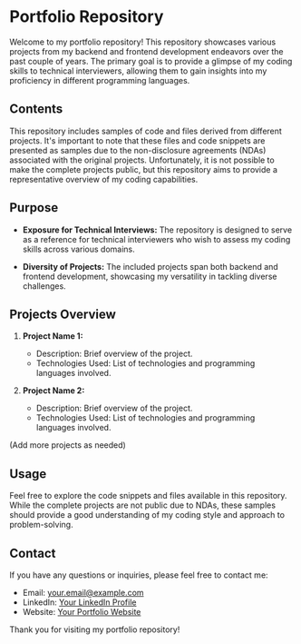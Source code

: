 # Portfolio Repository

Welcome to my portfolio repository! This repository showcases various projects from my backend and frontend development endeavors over the past couple of years. The primary goal is to provide a glimpse of my coding skills to technical interviewers, allowing them to gain insights into my proficiency in different programming languages.

## Contents

This repository includes samples of code and files derived from different projects. It's important to note that these files and code snippets are presented as samples due to the non-disclosure agreements (NDAs) associated with the original projects. Unfortunately, it is not possible to make the complete projects public, but this repository aims to provide a representative overview of my coding capabilities.

## Purpose

- **Exposure for Technical Interviews:** The repository is designed to serve as a reference for technical interviewers who wish to assess my coding skills across various domains.
  
- **Diversity of Projects:** The included projects span both backend and frontend development, showcasing my versatility in tackling diverse challenges.

## Projects Overview

1. **Project Name 1:**
   - Description: Brief overview of the project.
   - Technologies Used: List of technologies and programming languages involved.

2. **Project Name 2:**
   - Description: Brief overview of the project.
   - Technologies Used: List of technologies and programming languages involved.

(Add more projects as needed)

## Usage

Feel free to explore the code snippets and files available in this repository. While the complete projects are not public due to NDAs, these samples should provide a good understanding of my coding style and approach to problem-solving.

## Contact

If you have any questions or inquiries, please feel free to contact me:

- Email: your.email@example.com
- LinkedIn: [Your LinkedIn Profile](https://www.linkedin.com/in/yourusername/)
- Website: [Your Portfolio Website](https://www.yourportfolio.com)

Thank you for visiting my portfolio repository!
